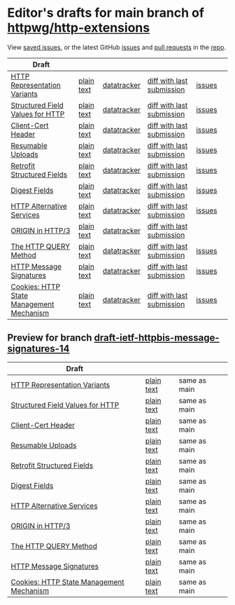 # Editor's drafts for main branch of [httpwg/http-extensions](https://github.com/httpwg/http-extensions)

View [saved issues](issues.html), or the latest GitHub [issues](https://github.com/httpwg/http-extensions/issues) and [pull requests](https://github.com/httpwg/http-extensions/pulls) in the [repo](https://github.com/httpwg/http-extensions).

| Draft |     |     |     |     |     |
| ----- | --- | --- | --- | --- | --- |
| [HTTP Representation Variants](./draft-ietf-httpbis-variants.html "HTTP Representation Variants (HTML)") | [plain text](./draft-ietf-httpbis-variants.txt "HTTP Representation Variants (Text)") | [datatracker](https://datatracker.ietf.org/doc/draft-ietf-httpbis-variants "Datatracker for draft-ietf-httpbis-variants") | [diff with last submission](https://www.ietf.org/rfcdiff?url1=draft-ietf-httpbis-variants&url2=https://httpwg.github.io/http-extensions/draft-ietf-httpbis-variants.txt) | [issues](https://github.com/httpwg/http-extensions/labels/variants) |
| [Structured Field Values for HTTP](./draft-ietf-httpbis-sfbis.html "Structured Field Values for HTTP (HTML)") | [plain text](./draft-ietf-httpbis-sfbis.txt "Structured Field Values for HTTP (Text)") | [datatracker](https://datatracker.ietf.org/doc/draft-ietf-httpbis-sfbis "Datatracker for draft-ietf-httpbis-sfbis") | [diff with last submission](https://www.ietf.org/rfcdiff?url1=draft-ietf-httpbis-sfbis&url2=https://httpwg.github.io/http-extensions/draft-ietf-httpbis-sfbis.txt) | [issues](https://github.com/httpwg/http-extensions/labels/header-structure) |
| [Client-Cert Header](./draft-ietf-httpbis-client-cert-field.html "Client-Cert HTTP Header Field (HTML)") | [plain text](./draft-ietf-httpbis-client-cert-field.txt "Client-Cert HTTP Header Field (Text)") | [datatracker](https://datatracker.ietf.org/doc/draft-ietf-httpbis-client-cert-field "Datatracker for draft-ietf-httpbis-client-cert-field") | [diff with last submission](https://www.ietf.org/rfcdiff?url1=draft-ietf-httpbis-client-cert-field&url2=https://httpwg.github.io/http-extensions/draft-ietf-httpbis-client-cert-field.txt) | [issues](https://github.com/httpwg/http-extensions/labels/client-cert-field) |
| [Resumable Uploads](./draft-ietf-httpbis-resumable-upload.html "tus - Resumable Uploads Protocol (HTML)") | [plain text](./draft-ietf-httpbis-resumable-upload.txt "tus - Resumable Uploads Protocol (Text)") | [datatracker](https://datatracker.ietf.org/doc/draft-ietf-httpbis-resumable-upload "Datatracker for draft-ietf-httpbis-resumable-upload") | [diff with last submission](https://www.ietf.org/rfcdiff?url1=draft-ietf-httpbis-resumable-upload&url2=https://httpwg.github.io/http-extensions/draft-ietf-httpbis-resumable-upload.txt) | [issues](https://github.com/httpwg/http-extensions/labels/resumable-upload) |
| [Retrofit Structured Fields](./draft-ietf-httpbis-retrofit.html "Retrofit Structured Fields for HTTP (HTML)") | [plain text](./draft-ietf-httpbis-retrofit.txt "Retrofit Structured Fields for HTTP (Text)") | [datatracker](https://datatracker.ietf.org/doc/draft-ietf-httpbis-retrofit "Datatracker for draft-ietf-httpbis-retrofit") | [diff with last submission](https://www.ietf.org/rfcdiff?url1=draft-ietf-httpbis-retrofit&url2=https://httpwg.github.io/http-extensions/draft-ietf-httpbis-retrofit.txt) | [issues](https://github.com/httpwg/http-extensions/labels/retrofit) |
| [Digest Fields](./draft-ietf-httpbis-digest-headers.html "Digest Fields (HTML)") | [plain text](./draft-ietf-httpbis-digest-headers.txt "Digest Fields (Text)") | [datatracker](https://datatracker.ietf.org/doc/draft-ietf-httpbis-digest-headers "Datatracker for draft-ietf-httpbis-digest-headers") | [diff with last submission](https://www.ietf.org/rfcdiff?url1=draft-ietf-httpbis-digest-headers&url2=https://httpwg.github.io/http-extensions/draft-ietf-httpbis-digest-headers.txt) | [issues](https://github.com/httpwg/http-extensions/labels/digest-headers) |
| [HTTP Alternative Services](./draft-ietf-httpbis-rfc7838bis.html "HTTP Alternative Services (HTML)") | [plain text](./draft-ietf-httpbis-rfc7838bis.txt "HTTP Alternative Services (Text)") | [datatracker](https://datatracker.ietf.org/doc/draft-ietf-httpbis-rfc7838bis "Datatracker for draft-ietf-httpbis-rfc7838bis") | [diff with last submission](https://www.ietf.org/rfcdiff?url1=draft-ietf-httpbis-rfc7838bis&url2=https://httpwg.github.io/http-extensions/draft-ietf-httpbis-rfc7838bis.txt) | [issues](https://github.com/httpwg/http-extensions/labels/alt-svc) |
| [ORIGIN in HTTP/3](./draft-ietf-httpbis-origin-h3.html "The ORIGIN Extension in HTTP/3 (HTML)") | [plain text](./draft-ietf-httpbis-origin-h3.txt "The ORIGIN Extension in HTTP/3 (Text)") | [datatracker](https://datatracker.ietf.org/doc/draft-ietf-httpbis-origin-h3 "Datatracker for draft-ietf-httpbis-origin-h3") | [diff with last submission](https://www.ietf.org/rfcdiff?url1=draft-ietf-httpbis-origin-h3&url2=https://httpwg.github.io/http-extensions/draft-ietf-httpbis-origin-h3.txt) |  |
| [The HTTP QUERY Method](./draft-ietf-httpbis-safe-method-w-body.html "The HTTP QUERY Method (HTML)") | [plain text](./draft-ietf-httpbis-safe-method-w-body.txt "The HTTP QUERY Method (Text)") | [datatracker](https://datatracker.ietf.org/doc/draft-ietf-httpbis-safe-method-w-body "Datatracker for draft-ietf-httpbis-safe-method-w-body") | [diff with last submission](https://www.ietf.org/rfcdiff?url1=draft-ietf-httpbis-safe-method-w-body&url2=https://httpwg.github.io/http-extensions/draft-ietf-httpbis-safe-method-w-body.txt) | [issues](https://github.com/httpwg/http-extensions/labels/safe-method-w-body) |
| [HTTP Message Signatures](./draft-ietf-httpbis-message-signatures.html "HTTP Message Signatures (HTML)") | [plain text](./draft-ietf-httpbis-message-signatures.txt "HTTP Message Signatures (Text)") | [datatracker](https://datatracker.ietf.org/doc/draft-ietf-httpbis-message-signatures "Datatracker for draft-ietf-httpbis-message-signatures") | [diff with last submission](https://www.ietf.org/rfcdiff?url1=draft-ietf-httpbis-message-signatures&url2=https://httpwg.github.io/http-extensions/draft-ietf-httpbis-message-signatures.txt) | [issues](https://github.com/httpwg/http-extensions/labels/signatures) |
| [Cookies: HTTP State Management Mechanism](./draft-ietf-httpbis-rfc6265bis.html "Cookies: HTTP State Management Mechanism (HTML)") | [plain text](./draft-ietf-httpbis-rfc6265bis.txt "Cookies: HTTP State Management Mechanism (Text)") | [datatracker](https://datatracker.ietf.org/doc/draft-ietf-httpbis-rfc6265bis "Datatracker for draft-ietf-httpbis-rfc6265bis") | [diff with last submission](https://www.ietf.org/rfcdiff?url1=draft-ietf-httpbis-rfc6265bis&url2=https://httpwg.github.io/http-extensions/draft-ietf-httpbis-rfc6265bis.txt) | [issues](https://github.com/httpwg/http-extensions/labels/6265bis) |

## Preview for branch [draft-ietf-httpbis-message-signatures-14](draft-ietf-httpbis-message-signatures-14)

| Draft |     |     |     |
| ----- | --- | --- | --- |
| [HTTP Representation Variants](draft-ietf-httpbis-message-signatures-14/draft-ietf-httpbis-variants.html "HTTP Representation Variants (HTML)") | [plain text](draft-ietf-httpbis-message-signatures-14/draft-ietf-httpbis-variants.txt "HTTP Representation Variants (Text)") | same as main |
| [Structured Field Values for HTTP](draft-ietf-httpbis-message-signatures-14/draft-ietf-httpbis-sfbis.html "Structured Field Values for HTTP (HTML)") | [plain text](draft-ietf-httpbis-message-signatures-14/draft-ietf-httpbis-sfbis.txt "Structured Field Values for HTTP (Text)") | same as main |
| [Client-Cert Header](draft-ietf-httpbis-message-signatures-14/draft-ietf-httpbis-client-cert-field.html "Client-Cert HTTP Header Field (HTML)") | [plain text](draft-ietf-httpbis-message-signatures-14/draft-ietf-httpbis-client-cert-field.txt "Client-Cert HTTP Header Field (Text)") | same as main |
| [Resumable Uploads](draft-ietf-httpbis-message-signatures-14/draft-ietf-httpbis-resumable-upload.html "tus - Resumable Uploads Protocol (HTML)") | [plain text](draft-ietf-httpbis-message-signatures-14/draft-ietf-httpbis-resumable-upload.txt "tus - Resumable Uploads Protocol (Text)") | same as main |
| [Retrofit Structured Fields](draft-ietf-httpbis-message-signatures-14/draft-ietf-httpbis-retrofit.html "Retrofit Structured Fields for HTTP (HTML)") | [plain text](draft-ietf-httpbis-message-signatures-14/draft-ietf-httpbis-retrofit.txt "Retrofit Structured Fields for HTTP (Text)") | same as main |
| [Digest Fields](draft-ietf-httpbis-message-signatures-14/draft-ietf-httpbis-digest-headers.html "Digest Fields (HTML)") | [plain text](draft-ietf-httpbis-message-signatures-14/draft-ietf-httpbis-digest-headers.txt "Digest Fields (Text)") | same as main |
| [HTTP Alternative Services](draft-ietf-httpbis-message-signatures-14/draft-ietf-httpbis-rfc7838bis.html "HTTP Alternative Services (HTML)") | [plain text](draft-ietf-httpbis-message-signatures-14/draft-ietf-httpbis-rfc7838bis.txt "HTTP Alternative Services (Text)") | same as main |
| [ORIGIN in HTTP/3](draft-ietf-httpbis-message-signatures-14/draft-ietf-httpbis-origin-h3.html "The ORIGIN Extension in HTTP/3 (HTML)") | [plain text](draft-ietf-httpbis-message-signatures-14/draft-ietf-httpbis-origin-h3.txt "The ORIGIN Extension in HTTP/3 (Text)") | same as main |
| [The HTTP QUERY Method](draft-ietf-httpbis-message-signatures-14/draft-ietf-httpbis-safe-method-w-body.html "The HTTP QUERY Method (HTML)") | [plain text](draft-ietf-httpbis-message-signatures-14/draft-ietf-httpbis-safe-method-w-body.txt "The HTTP QUERY Method (Text)") | same as main |
| [HTTP Message Signatures](draft-ietf-httpbis-message-signatures-14/draft-ietf-httpbis-message-signatures.html "HTTP Message Signatures (HTML)") | [plain text](draft-ietf-httpbis-message-signatures-14/draft-ietf-httpbis-message-signatures.txt "HTTP Message Signatures (Text)") | same as main |
| [Cookies: HTTP State Management Mechanism](draft-ietf-httpbis-message-signatures-14/draft-ietf-httpbis-rfc6265bis.html "Cookies: HTTP State Management Mechanism (HTML)") | [plain text](draft-ietf-httpbis-message-signatures-14/draft-ietf-httpbis-rfc6265bis.txt "Cookies: HTTP State Management Mechanism (Text)") | same as main |

